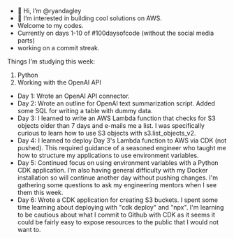 - 👋 Hi, I’m @ryandagley
- 👀 I’m interested in building cool solutions on AWS.
- Welcome to my codes.
- Currently on days 1-10 of #100daysofcode (without the social media parts)
- working on a commit streak.

Things I'm studying this week:
1. Python
2. Working with the OpenAI API

<!---
ryandagley/ryandagley is a ✨ special ✨ repository because its `README.md` (this file) appears on your GitHub profile.
You can click the Preview link to take a look at your changes.
--->

- Day 1: Wrote an OpenAI API connector.
- Day 2: Wrote an outline for OpenAI text summarization script.  Added some SQL for writing a table with dummy data.
- Day 3: I learned to write an AWS Lambda function that checks for S3 objects older than 7 days and e-mails me a list.  I was specifically curious to learn how to use S3 objects with s3.list_objects_v2.
- Day 4: I learned to deploy Day 3's Lambda function to AWS via CDK (not pushed).  This required guidance of a seasoned engineer who taught me how to structure my applications to use environment variables.
- Day 5: Continued focus on using environment variables with a Python CDK application.  I'm also having general difficulty with my Docker installation so will continue another day without pushing changes.  I'm gathering some questions to ask my engineering mentors when I see them this week.
- Day 6: Wrote a CDK application for creating S3 buckets.  I spent some time learning about deploying with "cdk deploy" and "npx".  I'm learning to be cautious about what I commit to Github with CDK as it seems it could be fairly easy to expose resources to the public that I would not want to.
